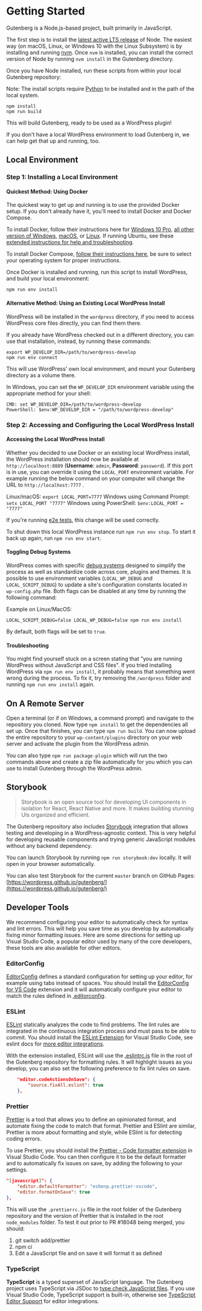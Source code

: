 # Getting Started

Gutenberg is a Node.js-based project, built primarily in JavaScript.

The first step is to install the [latest active LTS release](https://github.com/nodejs/Release#release-schedule) of Node. The easiest way (on macOS, Linux, or Windows 10 with the Linux Subsystem) is by installing and running [nvm]. Once `nvm` is installed, you can install the correct version of Node by running `nvm install` in the Gutenberg directory.

Once you have Node installed, run these scripts from within your local Gutenberg repository:

Note: The install scripts require [Python](https://www.python.org/) to be installed and in the path of the local system.

```
npm install
npm run build
```

This will build Gutenberg, ready to be used as a WordPress plugin!

If you don't have a local WordPress environment to load Gutenberg in, we can help get that up and running, too.

## Local Environment

### Step 1: Installing a Local Environment
#### Quickest Method: Using Docker

The quickest way to get up and running is to use the provided Docker setup. If you don't already have it, you'll need to install Docker and Docker Compose.

To install Docker, follow their instructions here for [Windows 10 Pro](https://docs.docker.com/docker-for-windows/install/), [all other version of Windows](https://docs.docker.com/toolbox/toolbox_install_windows/), [macOS](https://docs.docker.com/docker-for-mac/install/), or [Linux](https://docs.docker.com/v17.12/install/linux/docker-ce/ubuntu/#install-using-the-convenience-script). If running Ubuntu, see these [extended instructions for help and troubleshooting](/docs/contributors/env-ubuntu.md).

To install Docker Compose, [follow their instructions here](https://docs.docker.com/compose/install/), be sure to select your operating system for proper instructions.

Once Docker is installed and running, run this script to install WordPress, and build your local environment:

```
npm run env install
```

#### Alternative Method: Using an Existing Local WordPress Install
WordPress will be installed in the `wordpress` directory, if you need to access WordPress core files directly, you can find them there.

If you already have WordPress checked out in a different directory, you can use that installation, instead, by running these commands:

```
export WP_DEVELOP_DIR=/path/to/wordpress-develop
npm run env connect
```

This will use WordPress' own local environment, and mount your Gutenberg directory as a volume there.

In Windows, you can set the `WP_DEVELOP_DIR` environment variable using the appropriate method for your shell:

    CMD: set WP_DEVELOP_DIR=/path/to/wordpress-develop
    PowerShell: $env:WP_DEVELOP_DIR = "/path/to/wordpress-develop"
	
### Step 2: Accessing and Configuring the Local WordPress Install
#### Accessing the Local WordPress Install

Whether you decided to use Docker or an existing local WordPress install, the WordPress installation should now be available at `http://localhost:8889` (**Username**: `admin`, **Password**: `password`).
If this port is in use, you can override it using the `LOCAL_PORT` environment variable. For example running the below command on your computer will change the URL to
`http://localhost:7777` .

Linux/macOS: `export LOCAL_PORT=7777`
Windows using Command Prompt: `setx LOCAL_PORT "7777"`
Windows using PowerShell: `$env:LOCAL_PORT = "7777"`

If you're running [e2e tests](/docs/contributors/testing-overview.md#end-to-end-testing), this change will be used correctly.

To shut down this local WordPress instance run `npm run env stop`. To start it back up again, run `npm run env start`.

#### Toggling Debug Systems

WordPress comes with specific [debug systems](https://wordpress.org/support/article/debugging-in-wordpress/) designed to simplify the process as well as standardize code across core, plugins and themes. It is possible to use environment variables (`LOCAL_WP_DEBUG` and `LOCAL_SCRIPT_DEBUG`) to update a site's configuration constants located in `wp-config.php` file. Both flags can be disabled at any time by running the following command:

Example on Linux/MacOS:
```
LOCAL_SCRIPT_DEBUG=false LOCAL_WP_DEBUG=false npm run env install
```
By default, both flags will be set to `true`.

#### Troubleshooting

You might find yourself stuck on a screen stating that "you are running WordPress without JavaScript and CSS files". If you tried installing WordPress via `npm run env install`, it probably means that something went wrong during the process. To fix it, try removing the `/wordpress` folder and running `npm run env install` again.

## On A Remote Server

Open a terminal (or if on Windows, a command prompt) and navigate to the repository you cloned. Now type `npm install` to get the dependencies all set up. Once that finishes, you can type `npm run build`. You can now upload the entire repository to your `wp-content/plugins` directory on your web server and activate the plugin from the WordPress admin.

You can also type `npm run package-plugin` which will run the two commands above and create a zip file automatically for you which you can use to install Gutenberg through the WordPress admin.

[npm]: https://www.npmjs.com/
[nvm]: https://github.com/creationix/nvm

## Storybook

> Storybook is an open source tool for developing UI components in isolation for React, React Native and more. It makes building stunning UIs organized and efficient.

The Gutenberg repository also includes [Storybook] integration that allows testing and developing in a WordPress-agnostic context. This is very helpful for developing reusable components and trying generic JavaScript modules without any backend dependency.

You can launch Storybook by running `npm run storybook:dev` locally. It will open in your browser automatically.

You can also test Storybook for the current `master` branch on GitHub Pages: [https://wordpress.github.io/gutenberg/](https://wordpress.github.io/gutenberg/)

[Storybook]: https://storybook.js.org/

## Developer Tools

We recommend configuring your editor to automatically check for syntax and lint errors. This will help you save time as you develop by automatically fixing minor formatting issues. Here are some directions for setting up Visual Studio Code, a popular editor used by many of the core developers, these tools are also available for other editors.

### EditorConfig

[EditorConfig](https://editorconfig.org/) defines a standard configuration for setting up your editor, for example using tabs instead of spaces. You should install the [EditorConfig for VS Code](https://marketplace.visualstudio.com/items?itemName=editorconfig.editorconfig) extension and it will automatically configure your editor to match the rules defined in [.editorconfig](https://github.com/WordPress/gutenberg/blob/master/.editorconfig).

### ESLint

[ESLint](https://eslint.org/) statically analyzes the code to find problems. The lint rules are integrated in the continuous integration process and must pass to be able to commit. You should install the [ESLint Extension](https://marketplace.visualstudio.com/items?itemName=dbaeumer.vscode-eslint) for Visual Studio Code, see eslint docs for [more editor integrations](https://eslint.org/docs/user-guide/integrations).

With the extension installed, ESLint will use the [.eslintrc.js](https://github.com/WordPress/gutenberg/blob/master/.eslintrc.js) file in the root of the Gutenberg repository for formatting rules. It will highlight issues as you develop, you can also set the following preference to fix lint rules on save.

```json
    "editor.codeActionsOnSave": {
        "source.fixAll.eslint": true
    },
```

### Prettier

[Prettier](https://prettier.io/) is a tool that allows you to define an opinionated format, and automate fixing the code to match that format. Prettier and ESlint are similar, Prettier is more about formatting and style, while ESlint is for detecting coding errors.

To use Prettier, you should install the [Prettier - Code formatter extension](https://marketplace.visualstudio.com/items?itemName=esbenp.prettier-vscode) in Visual Studio Code. You can then configure it to be the default formatter and to automatically fix issues on save, by adding the following to your settings.

```json
"[javascript]": {
    "editor.defaultFormatter": "esbenp.prettier-vscode",
    "editor.formatOnSave": true
},
```

This will use the `.prettierrc.js` file in the root folder of the Gutenberg repository and the version of Prettier that is installed in the root `node_modules` folder. To test it out prior to PR #18048 being merged, you should:

1. git switch add/prettier
2. npm ci
3. Edit a JavaScript file and on save it will format it as defined

### TypeScript

**TypeScript** is a typed superset of JavaScript language. The Gutenberg project uses TypeScript via JSDoc to [type check JavaScript files](https://www.typescriptlang.org/docs/handbook/type-checking-javascript-files.html). If you use Visual Studio Code, TypeScript support is built-in, otherwise see [TypeScript Editor Support](https://github.com/Microsoft/TypeScript/wiki/TypeScript-Editor-Support) for editor integrations.
